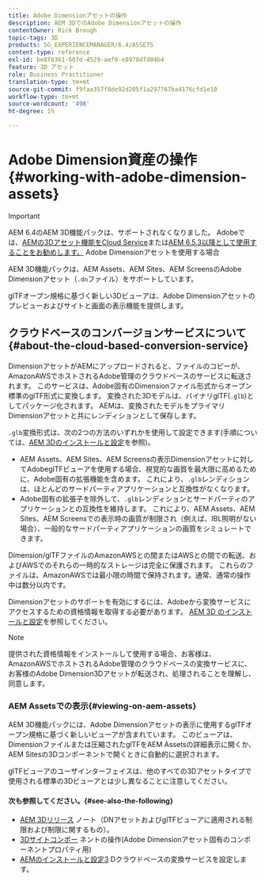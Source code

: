 ```yaml
---
title: Adobe Dimensionアセットの操作
description: AEM 3DでのAdobe Dimensionアセットの操作
contentOwner: Rick Brough
topic-tags: 3D
products: SG_EXPERIENCEMANAGER/6.4/ASSETS
content-type: reference
exl-id: be8f6361-607d-4529-aef0-e8978dfd04b4
feature: 3D アセット
role: Business Practitioner
translation-type: tm+mt
source-git-commit: f9faa357f8de92d205f1a297767ba4176cfd1e10
workflow-type: tm+mt
source-wordcount: '498'
ht-degree: 1%

---
```


# Adobe Dimension資産の操作{#working-with-adobe-dimension-assets}

>[!IMPORTANT]
>
>AEM 6.4のAEM 3D機能パックは、サポートされなくなりました。 Adobeでは、[AEMの3Dアセット機能をCloud Service](https://experienceleague.adobe.com/docs/experience-manager-cloud-service/assets/dynamicmedia/assets-3d.html#dynamicmedia)または[AEM 6.5.3以降として使用することをお勧めします。](https://experienceleague.adobe.com/docs/experience-manager-65/assets/dynamic/assets-3d.html#dynamic) Adobe Dimensionアセットを使用する場合

AEM 3D機能パックは、AEM Assets、AEM Sites、AEM ScreensのAdobe Dimensionアセット（`.dn`ファイル）をサポートしています。

glTFオープン規格に基づく新しい3Dビューアは、Adobe Dimensionアセットのプレビューおよびサイトと画面の表示機能を提供します。

## クラウドベースのコンバージョンサービスについて{#about-the-cloud-based-conversion-service}

DimensionアセットがAEMにアップロードされると、ファイルのコピーが、AmazonAWSでホストされるAdobe管理のクラウドベースのサービスに転送されます。 このサービスは、Adobe固有のDimensionファイル形式からオープン標準のglTF形式に変換します。 変換された3Dモデルは、バイナリglTF(`.glb`)としてパッケージ化されます。 AEMは、変換されたモデルをプライマリDimensionアセットと共にレンディションとして保存します。

`.glb`変換形式は、次の2つの方法のいずれかを使用して設定できます(手順については、[AEM 3Dのインストールと設定](install-config-3d.md)を参照)。

* AEM Assets、AEM Sites、AEM Screensの表示Dimensionアセットに対してAdobeglTFビューアを使用する場合、視覚的な画質を最大限に高めるために、Adobe固有の拡張機能を含めます。 これにより、`.glb`レンディションは、ほとんどのサードパーティアプリケーションと互換性がなくなります。
* Adobe固有の拡張子を除外して、`.glb`レンディションとサードパーティのアプリケーションとの互換性を維持します。 これにより、AEM Assets、AEM Sites、AEM Screensでの表示時の画質が制限され（例えば、IBL照明がない場合）、一般的なサードパーティアプリケーションの画質をシミュレートできます。

Dimension/glTFファイルのAmazonAWSとの間またはAWSとの間での転送、およびAWSでのそれらの一時的なストレージは完全に保護されます。 これらのファイルは、AmazonAWSでは最小限の時間で保持されます。通常、通常の操作中は数分以内です。

Dimensionアセットのサポートを有効にするには、Adobeから変換サービスにアクセスするための資格情報を取得する必要があります。 [AEM 3D のインストールと設定](install-config-3d.md)を参照してください。

>[!NOTE]
>
>提供された資格情報をインストールして使用する場合、お客様は、AmazonAWSでホストされるAdobe管理のクラウドベースの変換サービスに、お客様のAdobe Dimension3Dアセットが転送され、処理されることを理解し、同意します。

### AEM Assetsでの表示{#viewing-on-aem-assets}

AEM 3D機能パックには、Adobe Dimensionアセットの表示に使用するglTFオープン規格に基づく新しいビューアが含まれています。 このビューアは、Dimensionファイルまたは圧縮されたglTFをAEM Assetsの詳細表示に開くか、AEM Sitesの3Dコンポーネントで開くときに自動的に選択されます。

glTFビューアのユーザインターフェイスは、他のすべての3Dアセットタイプで使用される標準の3Dビューアとは少し異なることに注意してください。

#### 次も参照してください。{#see-also-the-following}

* [AEM 3Dリリース](/help/release-notes/aem3d-release-notes.md) ノート（DNアセットおよびglTFビューアに適用される制限および制限に関するもの）。
* [3Dサイトコンポー](using-the-3d-sites-component.md) ネントの操作(Adobe Dimensionアセット固有のコンポーネントプロパティ用)
* [AEMのインストールと設定3](install-config-3d.md) Dクラウドベースの変換サービスを設定します。

